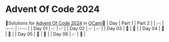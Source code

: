 # Advent Of Code 2024
🎄Solutions for [Advent Of Code 2024](https://adventofcode.com/2024/) in [OCaml](https://ocaml.org)🐫
| Day | Part 1 | Part 2 |
| :-: | :---: | :---: |
| Day 01 | ✅ | ✅ |
| Day 02 | ✅ | ✅ |
| Day 03 | 🔲 | 🔲 |
| Day 04 | 🔲 | 🔲 |
| Day 05 | 🔲 | 🔲 |
| Day 06 | ✅ | 🔲 |
